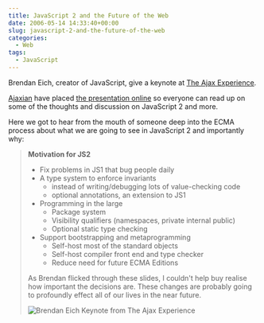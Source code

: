 ```yaml
---
title: JavaScript 2 and the Future of the Web
date: 2006-05-14 14:33:40+00:00
slug: javascript-2-and-the-future-of-the-web
categories:
  - Web
tags:
  - JavaScript
---
```


Brendan Eich, creator of JavaScript, give a keynote at [The Ajax Experience](http://ajaxexperience.com/).

[Ajaxian](http://ajaxian.com/) have placed [the presentation online](http://ajaxian.com/archives/brendan-eich-javascript-2-and-the-future-of-the-web) so everyone can read up on some of the thoughts and discussion on JavaScript 2 and more.

Here we got to hear from the mouth of someone deep into the ECMA process about what we are going to see in JavaScript 2 and importantly why:

> **Motivation for JS2**
>
> * Fix problems in JS1 that bug people daily
> * A type system to enforce invariants
>   * instead of writing/debugging lots of value-checking code
>   * optional annotations, an extension to JS1
> * Programming in the large
>   * Package system
>   * Visibility qualifiers (namespaces, private internal public)
>   * Optional static type checking
> * Support bootstrapping and metaprogramming
>   * Self-host most of the standard objects
>   * Self-host compiler front end and type checker
>   * Reduce need for future ECMA Editions
>
> As Brendan flicked through these slides, I couldn't help buy realise how important the decisions are. These changes are probably going to profoundly effect all of our lives in the near future.
>
> ![Brendan Eich Keynote from The Ajax Experience](http://samaxes.appspot.com/images/javascript2.png)
